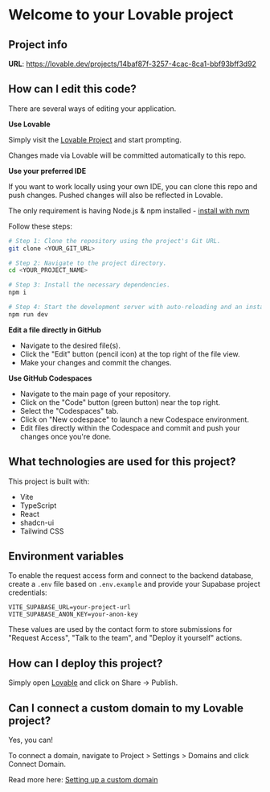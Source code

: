 # Welcome to your Lovable project

## Project info

**URL**: https://lovable.dev/projects/14baf87f-3257-4cac-8ca1-bbf93bff3d92

## How can I edit this code?

There are several ways of editing your application.

**Use Lovable**

Simply visit the [Lovable Project](https://lovable.dev/projects/14baf87f-3257-4cac-8ca1-bbf93bff3d92) and start prompting.

Changes made via Lovable will be committed automatically to this repo.

**Use your preferred IDE**

If you want to work locally using your own IDE, you can clone this repo and push changes. Pushed changes will also be reflected in Lovable.

The only requirement is having Node.js & npm installed - [install with nvm](https://github.com/nvm-sh/nvm#installing-and-updating)

Follow these steps:

```sh
# Step 1: Clone the repository using the project's Git URL.
git clone <YOUR_GIT_URL>

# Step 2: Navigate to the project directory.
cd <YOUR_PROJECT_NAME>

# Step 3: Install the necessary dependencies.
npm i

# Step 4: Start the development server with auto-reloading and an instant preview.
npm run dev
```

**Edit a file directly in GitHub**

- Navigate to the desired file(s).
- Click the "Edit" button (pencil icon) at the top right of the file view.
- Make your changes and commit the changes.

**Use GitHub Codespaces**

- Navigate to the main page of your repository.
- Click on the "Code" button (green button) near the top right.
- Select the "Codespaces" tab.
- Click on "New codespace" to launch a new Codespace environment.
- Edit files directly within the Codespace and commit and push your changes once you're done.

## What technologies are used for this project?

This project is built with:

- Vite
- TypeScript
- React
- shadcn-ui
- Tailwind CSS

## Environment variables

To enable the request access form and connect to the backend database, create a `.env` file based on `.env.example` and provide your Supabase project credentials:

```
VITE_SUPABASE_URL=your-project-url
VITE_SUPABASE_ANON_KEY=your-anon-key
```

These values are used by the contact form to store submissions for "Request Access", "Talk to the team", and "Deploy it yourself" actions.

## How can I deploy this project?

Simply open [Lovable](https://lovable.dev/projects/14baf87f-3257-4cac-8ca1-bbf93bff3d92) and click on Share -> Publish.

## Can I connect a custom domain to my Lovable project?

Yes, you can!

To connect a domain, navigate to Project > Settings > Domains and click Connect Domain.

Read more here: [Setting up a custom domain](https://docs.lovable.dev/tips-tricks/custom-domain#step-by-step-guide)
